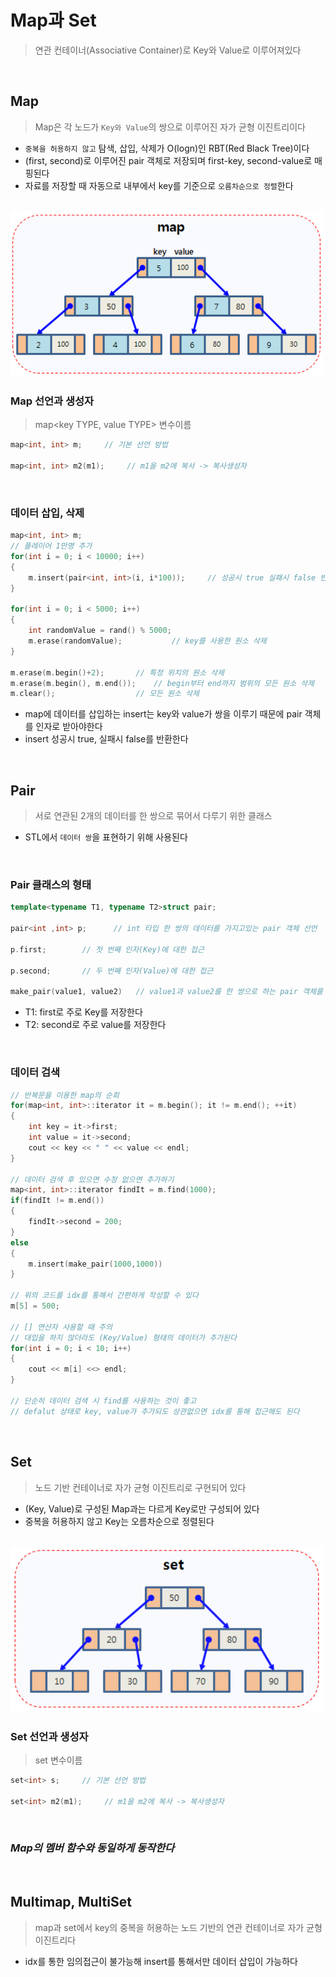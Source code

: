 # Map과 Set
> 연관 컨테이너(Associative Container)로 Key와 Value로 이루어져있다

<br>

## Map
> Map은 각 노드가 `Key와 Value`의 쌍으로 이루어진 자가 균형 이진트리이다

 * `중복을 허용하지 않고` 탐색, 삽입, 삭제가 O(logn)인 RBT(Red Black Tree)이다 
 * (first, second)로 이루어진 pair 객체로 저장되며 first-key, second-value로 매핑된다
 * 자료를 저장할 때 자동으로 내부에서 key를 기준으로 `오름차순으로 정렬`한다

<br>

<img src = "./Images/Map/Map.png" width = 500>

<br>

### Map 선언과 생성자
> map<key TYPE, value TYPE> 변수이름

``` cpp
map<int, int> m;     // 기본 선언 방법

map<int, int> m2(m1);     // m1을 m2에 복사 -> 복사생성자
```

<br>

### 데이터 삽입, 삭제
``` cpp
map<int, int> m;
// 플레이어 1만명 추가
for(int i = 0; i < 10000; i++)
{
    m.insert(pair<int, int>(i, i*100));     // 성공시 true 실패시 false 반환
}

for(int i = 0; i < 5000; i++)
{
    int randomValue = rand() % 5000;
    m.erase(randomValue);           // key를 사용한 원소 삭제
}

m.erase(m.begin()+2);       // 특정 위치의 원소 삭제
m.erase(m.begin(), m.end());    // begin부터 end까지 범위의 모든 원소 삭제
m.clear();                  // 모든 원소 삭제
```

 * map에 데이터를 삽입하는 insert는 key와 value가 쌍을 이루기 때문에 pair 객체를 인자로 받아야한다
 * insert 성공시 true, 실패시 false를 반환한다
 
<br>

## Pair
> 서로 연관된 2개의 데이터를 한 쌍으로 묶어서 다루기 위한 클래스

 * STL에서 `데이터 쌍`을 표현하기 위해 사용된다

<br>

### Pair 클래스의 형태
```cpp
template<typename T1, typename T2>struct pair;

pair<int ,int> p;      // int 타입 한 쌍의 데이터를 가지고있는 pair 객체 선언

p.first;        // 첫 번째 인자(Key)에 대한 접근

p.second;       // 두 번째 인자(Value)에 대한 접근

make_pair(value1, value2)   // value1과 value2를 한 쌍으로 하는 pair 객체를 만들어서 반환
```

 * T1: first로 주로 Key를 저장한다
 * T2: second로 주로 value를 저장한다

<br>

### 데이터 검색
```cpp
// 반복문을 이용한 map의 순회
for(map<int, int>::iterator it = m.begin(); it != m.end(); ++it)
{
    int key = it->first;
    int value = it->second;
    cout << key << " " << value << endl;
}

// 데이터 검색 후 있으면 수정 없으면 추가하기
map<int, int>::iterator findIt = m.find(1000);
if(findIt != m.end())
{
    findIt->second = 200;
}
else
{
    m.insert(make_pair(1000,1000))
}

// 위의 코드를 idx를 통해서 간편하게 작성할 수 있다
m[5] = 500;       

// [] 연산자 사용할 때 주의
// 대입을 하지 않더라도 (Key/Value) 형태의 데이터가 추가된다
for(int i = 0; i < 10; i++)
{
    cout << m[i] <<> endl;
}

// 단순히 데이터 검색 시 find를 사용하는 것이 좋고
// defalut 상태로 key, value가 추가되도 상관없으면 idx를 통해 접근해도 된다
```

<br>

## Set
> 노드 기반 컨테이너로 자가 균형 이진트리로 구현되어 있다

 * (Key, Value)로 구성된 Map과는 다르게 Key로만 구성되어 있다
 * 중복을 허용하지 않고 Key는 오름차순으로 정렬된다

<br>

<img src = "./Images/Map/Set.png" width = 500>

<br>

### Set 선언과 생성자
> set<key TYPE> 변수이름

``` cpp
set<int> s;     // 기본 선언 방법

set<int> m2(m1);     // m1을 m2에 복사 -> 복사생성자
```

<br>

### ***Map의 멤버 함수와 동일하게 동작한다***

<br>

## Multimap, MultiSet
> map과 set에서 key의 중복을 허용하는 노드 기반의 연관 컨테이너로 자가 균형 이진트리다

 * idx를 통한 임의접근이 불가능해 insert를 통해서만 데이터 삽입이 가능하다
 
